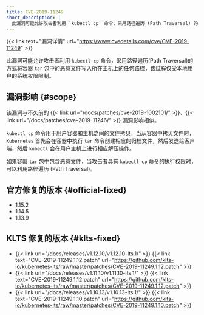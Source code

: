 ```yaml
---
title: CVE-2019-11249
short_description: |
  此漏洞可能允许攻击者利用 `kubectl cp` 命令，采用路径遍历 (Path Traversal) 的方式将容器 `tar` 包中的恶意文件写入所在主机上的任何路径，该过程仅受本地用户的系统权限限制。
---
```


{{< link text="漏洞详情" url="https://www.cvedetails.com/cve/CVE-2019-11249" >}}

此漏洞可能允许攻击者利用 `kubectl cp` 命令，采用路径遍历(Path Traversal)的方式将容器 `tar` 包中的恶意文件写入所在主机上的任何路径，该过程仅受本地用户的系统权限限制。

## 漏洞影响 {#scope}

该漏洞与不久前的 {{< link url="/docs/patches/cve-2019-1002101/" >}}、{{< link url="/docs/patches/cve-2019-11246/" >}} 漏洞影响相似。

`kubectl cp` 命令用于用户容器和主机之间的文件拷贝，当从容器中拷贝文件时，`Kubernetes` 首先会在容器中执行 `tar` 命令创建相应的归档文件，然后发送给客户端，然后 `kubectl` 会在用户主机上进行相应解压操作。

如果容器 `tar` 包中包含恶意文件，当攻击者具有 `kubectl cp` 命令的执行权限时，可以利用路径遍历 (Path Traversal)。

## 官方修复的版本 {#official-fixed}

- 1.15.2
- 1.14.5
- 1.13.9

## KLTS 修复的版本 {#klts-fixed}

- {{< link url="/docs/releases/v1.12.10/v1.12.10-lts.1/" >}} {{< link text="CVE-2019-11249.1.12.patch" url="https://github.com/klts-io/kubernetes-lts/raw/master/patches/CVE-2019-11249.1.12.patch" >}}
- {{< link url="/docs/releases/v1.11.10/v1.11.10-lts.1/" >}} {{< link text="CVE-2019-11249.1.12.patch" url="https://github.com/klts-io/kubernetes-lts/raw/master/patches/CVE-2019-11249.1.12.patch" >}}
- {{< link url="/docs/releases/v1.10.13/v1.10.13-lts.1/" >}} {{< link text="CVE-2019-11249.1.10.patch" url="https://github.com/klts-io/kubernetes-lts/raw/master/patches/CVE-2019-11249.1.10.patch" >}}
